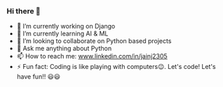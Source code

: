 ### Hi there 👋

- 🔭 I’m currently working on Django
- 🌱 I’m currently learning AI & ML
- 👯 I’m looking to collaborate on Python based projects
- 💬 Ask me anything about Python
- 📫 How to reach me: www.linkedin.com/in/jainj2305
- ⚡ Fun fact: Coding is like playing with computers😉. Let's code! Let's have fun!! 😃😃

<!--
**jainj2305/jainj2305** is a ✨ _special_ ✨ repository because its `README.md` (this file) appears on your GitHub profile.

Here are some ideas to get you started:

- 🔭 I’m currently working on ...
- 🌱 I’m currently learning ...
- 👯 I’m looking to collaborate on ...
- 🤔 I’m looking for help with ...
- 💬 Ask me about ...
- 📫 How to reach me: ...
- 😄 Pronouns: ...
- ⚡ Fun fact: ...
-->
